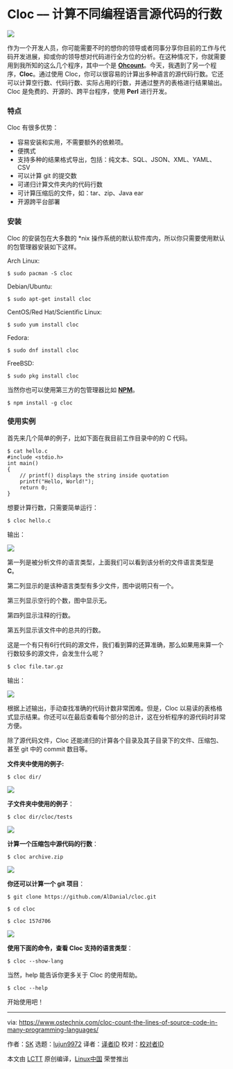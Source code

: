 Cloc –– 计算不同编程语言源代码的行数
======

![](https://www.ostechnix.com/wp-content/uploads/2018/10/cloc-720x340.png)

作为一个开发人员，你可能需要不时的想你的领导或者同事分享你目前的工作与代码开发进展，抑或你的领导想对代码进行全方位的分析。在这种情况下，你就需要用到我所知的这么几个程序，其中一个是 [**Ohcount**][1]。今天，我遇到了另一个程序，**Cloc**。通过使用 Cloc，你可以很容易的计算出多种语言的源代码行数。它还可以计算空行数、代码行数、实际占用的行数，并通过整齐的表格进行结果输出。Cloc 是免费的、开源的、跨平台程序，使用 **Perl** 进行开发。

### 特点

Cloc 有很多优势：

* 容易安装和实用，不需要额外的依赖项。
* 便携式
* 支持多种的结果格式导出，包括：纯文本、SQL、JSON、XML、YAML、CSV
* 可以计算 git 的提交数
* 可递归计算文件夹内的代码行数
* 可计算压缩后的文件，如：tar、zip、Java ear
* 开源跨平台部署

### 安装

Cloc 的安装包在大多数的 \*nix 操作系统的默认软件库内，所以你只需要使用默认的包管理器安装如下这样。

Arch Linux:

```
$ sudo pacman -S cloc
```

Debian/Ubuntu:

```
$ sudo apt-get install cloc
```

CentOS/Red Hat/Scientific Linux:

```
$ sudo yum install cloc
```

Fedora:

```
$ sudo dnf install cloc
```

FreeBSD:

```
$ sudo pkg install cloc
```

当然你也可以使用第三方的包管理器比如 [**NPM**][2]。

```
$ npm install -g cloc
```

### 使用实例

首先来几个简单的例子，比如下面在我目前工作目录中的的 C 代码。

```
$ cat hello.c
#include <stdio.h>
int main()
{
    // printf() displays the string inside quotation
    printf("Hello, World!");
    return 0;
}
```

想要计算行数，只需要简单运行：

```
$ cloc hello.c
```

输出：

![](https://www.ostechnix.com/wp-content/uploads/2018/10/Hello-World-Program.png)

第一列是被分析文件的语言类型，上面我们可以看到该分析的文件语言类型是 **C**。

第二列显示的是该种语言类型有多少文件，图中说明只有一个。

第三列显示空行的个数，图中显示无。

第四列显示注释的行数。

第五列显示该文件中的总共的行数。

这是一个有只有6行代码的源文件，我们看到算的还算准确，那么如果用来算一个行数较多的源文件，会发生什么呢？

```
$ cloc file.tar.gz
```

输出：

![](https://www.ostechnix.com/wp-content/uploads/2018/10/cloc-1.png)

根据上述输出，手动查找准确的代码计数非常困难。但是，Cloc 以易读的表格格式显示结果。你还可以在最后查看每个部分的总计，这在分析程序的源代码时非常方便。

除了源代码文件，Cloc 还能递归的计算各个目录及其子目录下的文件、压缩包、甚至 git 中的 commit 数目等。

**文件夹中使用的例子:**

```
$ cloc dir/
```

![][4]

**子文件夹中使用的例子**：

```
$ cloc dir/cloc/tests
```

![][5]

**计算一个压缩包中源代码的行数**：

```
$ cloc archive.zip
```

![][6]

**你还可以计算一个 git 项目**：

```
$ git clone https://github.com/AlDanial/cloc.git

$ cd cloc

$ cloc 157d706
```

![][7]

**使用下面的命令，查看 Cloc 支持的语言类型**：

```
$ cloc --show-lang
```

当然，help 能告诉你更多关于 Cloc 的使用帮助。

```
$ cloc --help
```

开始使用吧！

--------------------------------------------------------------------------------

via: https://www.ostechnix.com/cloc-count-the-lines-of-source-code-in-many-programming-languages/

作者：[SK][a]
选题：[lujun9972][b]
译者：[译者ID](https://github.com/littleji)
校对：[校对者ID](https://github.com/校对者ID)

本文由 [LCTT](https://github.com/LCTT/TranslateProject) 原创编译，[Linux中国](https://linux.cn/) 荣誉推出

[a]: https://www.ostechnix.com/author/sk/
[b]: https://github.com/lujun9972
[1]: https://www.ostechnix.com/ohcount-the-source-code-line-counter-and-analyzer/
[2]: https://www.ostechnix.com/install-node-js-linux/
[3]: data:image/gif;base64,R0lGODlhAQABAIAAAAAAAP///yH5BAEAAAAALAAAAAABAAEAAAIBRAA7
[4]: http://www.ostechnix.com/wp-content/uploads/2018/10/cloc-2-1.png
[5]: http://www.ostechnix.com/wp-content/uploads/2018/10/cloc-4.png
[6]: http://www.ostechnix.com/wp-content/uploads/2018/10/cloc-3.png
[7]: http://www.ostechnix.com/wp-content/uploads/2018/10/cloc-5.png
